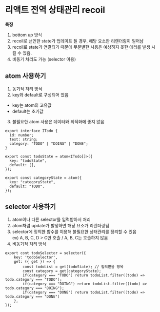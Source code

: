 # 리액트 전역 상태관리 recoil

<b>특징</b>

1. bottom up 방식
2. recoil로 선언한 state가 업데이트 될 경우, 해당 요소만 리렌더링이 일어남
3. recoil로 state가 연결되기 때문에 무분별한 사용은 예상하지 못한 에러를 발생 시킬 수 있음.
4. 비동기 처리도 가능 (selector 이용)

## atom 사용하기

1. 동기적 처리 방식
2. key와 default로 구성되어 있음

- key는 atom의 고유값
- default는 초기값

3. 불필요한 atom 사용은 데이터와 최적화에 좋지 않음

```tsx
export interface ITodo {
  id: number;
  text: string;
  category: "TODO" | "DOING" | "DONE";
}

export const todoState = atom<ITodo[]>({
  key: "todoState",
  default: [],
});

export const categoryState = atom({
  key: "categoryState",
  default: "TODO",
});
```

## selector 사용하기

1. atom이나 다른 selector를 입력받아서 처리
2. atom처럼 update가 발생하면 해당 요소가 리렌더링됨
3. selector에 정의한 함수를 이용해 불필요한 상태관리를 정리할 수 있음  
   ex) A, B, C, D > C만 호출 / A, B, C는 호출하지 않음
4. 비동기적 처리 방식

```tsx
export cont todoSelector = selector({
	key: 'todoSelector',
	get: ({ get }) => {
		const todoList = get(todoState); // 입력받을 항목
		const category = get(categoryState);
		if(category === "TODO") return todoList.filter((todo) => todo.category === "TODO");
		if(category === "DOING") return todoList.filter((todo) => todo.category === "DOING");
		if(category === "DONE") return todoList.filter((todo) => todo.category === "DONE")
	},
});
```
